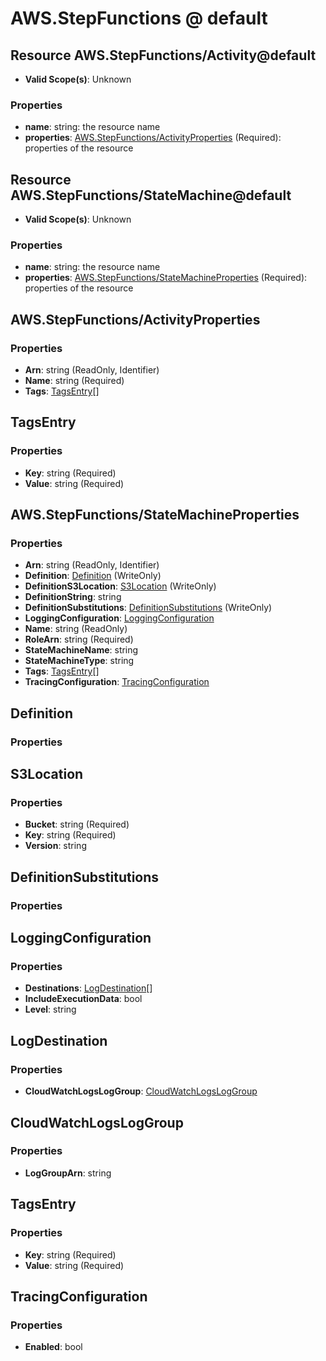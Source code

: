 # AWS.StepFunctions @ default

## Resource AWS.StepFunctions/Activity@default
* **Valid Scope(s)**: Unknown
### Properties
* **name**: string: the resource name
* **properties**: [AWS.StepFunctions/ActivityProperties](#awsstepfunctionsactivityproperties) (Required): properties of the resource

## Resource AWS.StepFunctions/StateMachine@default
* **Valid Scope(s)**: Unknown
### Properties
* **name**: string: the resource name
* **properties**: [AWS.StepFunctions/StateMachineProperties](#awsstepfunctionsstatemachineproperties) (Required): properties of the resource

## AWS.StepFunctions/ActivityProperties
### Properties
* **Arn**: string (ReadOnly, Identifier)
* **Name**: string (Required)
* **Tags**: [TagsEntry](#tagsentry)[]

## TagsEntry
### Properties
* **Key**: string (Required)
* **Value**: string (Required)

## AWS.StepFunctions/StateMachineProperties
### Properties
* **Arn**: string (ReadOnly, Identifier)
* **Definition**: [Definition](#definition) (WriteOnly)
* **DefinitionS3Location**: [S3Location](#s3location) (WriteOnly)
* **DefinitionString**: string
* **DefinitionSubstitutions**: [DefinitionSubstitutions](#definitionsubstitutions) (WriteOnly)
* **LoggingConfiguration**: [LoggingConfiguration](#loggingconfiguration)
* **Name**: string (ReadOnly)
* **RoleArn**: string (Required)
* **StateMachineName**: string
* **StateMachineType**: string
* **Tags**: [TagsEntry](#tagsentry)[]
* **TracingConfiguration**: [TracingConfiguration](#tracingconfiguration)

## Definition
### Properties

## S3Location
### Properties
* **Bucket**: string (Required)
* **Key**: string (Required)
* **Version**: string

## DefinitionSubstitutions
### Properties

## LoggingConfiguration
### Properties
* **Destinations**: [LogDestination](#logdestination)[]
* **IncludeExecutionData**: bool
* **Level**: string

## LogDestination
### Properties
* **CloudWatchLogsLogGroup**: [CloudWatchLogsLogGroup](#cloudwatchlogsloggroup)

## CloudWatchLogsLogGroup
### Properties
* **LogGroupArn**: string

## TagsEntry
### Properties
* **Key**: string (Required)
* **Value**: string (Required)

## TracingConfiguration
### Properties
* **Enabled**: bool

